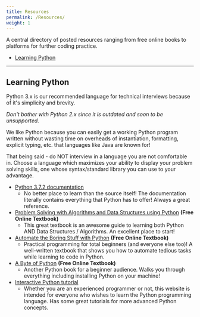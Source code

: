```yaml
---
title: Resources
permalink: /Resources/
weight: 1
---
```


A central directory of posted resources ranging from free online books to platforms for further coding practice.
- [Learning Python](#learning-python)

***
## Learning Python
Python 3.x is our recommended language for technical interviews because of it's simplicity and brevity. 

*Don't bother with Python 2.x since it is outdated and soon to be unsupported.* 

We like Python because you can easily get a working Python program written without wasting time on overheads of instantiation, formatting, explicit typing, etc. that languages like Java are known for!

That being said - do NOT interview in a language you are not comfortable in. Choose a language which maximizes your ability to display your problem solving skills, one whose syntax/standard library you can use to your advantage.

- [Python 3.7.2 documentation](https://docs.python.org/3/) 
	 - No better place to learn than the source itself! The documentation literally contains everything that Python has to offer! Always a great reference.
 - [Problem Solving with Algorithms and Data Structures using Python](http://interactivepython.org/runestone/static/pythonds/index.html) **(Free Online Textbook)**
	 - This great textbook is an awesome guide to learning both Python AND Data Structures / Algorithms. An excellent place to start!
 - [Automate the Boring Stuff with Python](http://automatetheboringstuff.com/) **(Free Online Textbook)**
	 - Practical programming for total beginners (and everyone else too)! A well-written textbook that shows you how to automate tedious tasks while learning to code in Python.
- [A Byte of Python](https://python.swaroopch.com/) **(Free Online Textbook)**
	 - Another Python book for a beginner audience. Walks you through everything including installing Python on your machine!
- [Interactive Python tutorial](https://www.learnpython.org/) 
	 - Whether you are an experienced programmer or not, this website is intended for everyone who wishes to learn the Python programming language. Has some great tutorials for more advanced Python concepts.
